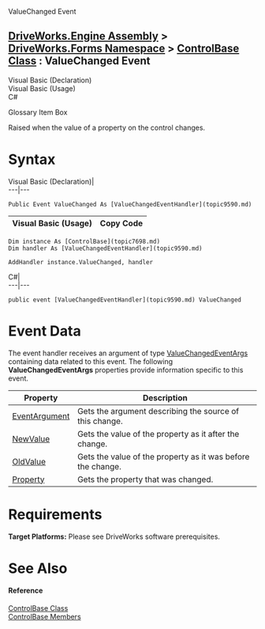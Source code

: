 ValueChanged Event   
  
[DriveWorks.Engine Assembly](topic2156.md) > [DriveWorks.Forms Namespace](topic7266.md) > [ControlBase Class](topic7698.md) : ValueChanged Event  
---  
  
Visual Basic (Declaration)    
Visual Basic (Usage)    
C# 

Glossary Item Box

Raised when the value of a property on the control changes. 

# Syntax

Visual Basic (Declaration)|   
---|---  
      
    
    Public Event ValueChanged As [ValueChangedEventHandler](topic9590.md)  
  
Visual Basic (Usage)| Copy Code  
---|---  
      
    
    Dim instance As [ControlBase](topic7698.md)
    Dim handler As [ValueChangedEventHandler](topic9590.md)
     
    AddHandler instance.ValueChanged, handler  
  
C#|   
---|---  
      
    
    public event [ValueChangedEventHandler](topic9590.md) ValueChanged  
  
# Event Data

The event handler receives an argument of type [ValueChangedEventArgs](topic9575.md) containing data related to this event. The following **ValueChangedEventArgs** properties provide information specific to this event.

Property| Description  
---|---  
[EventArgument](topic9584.md)| Gets the argument describing the source of this change.   
[NewValue](topic9585.md)| Gets the value of the property as it after the change.   
[OldValue](topic9586.md)| Gets the value of the property as it was before the change.   
[Property](topic9587.md)| Gets the property that was changed.   
  
# Requirements

**Target Platforms:** Please see DriveWorks software prerequisites.

# See Also

#### Reference

[ControlBase Class](topic7698.md)   
[ControlBase Members](topic7699.md)


